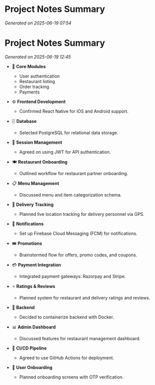 # Project Notes Summary

*Generated on 2025-06-19 07:54*

# Project Notes Summary

*Generated on 2025-06-19 12:45*

- 📌 **Core Modules**
  - User authentication
  - Restaurant listing
  - Order tracking
  - Payments

- ⚙️ **Frontend Development**
  - Confirmed React Native for iOS and Android support.

- 🗄️ **Database**
  - Selected PostgreSQL for relational data storage.

- 🔐 **Session Management**
  - Agreed on using JWT for API authentication.

- 🍽️ **Restaurant Onboarding**
  - Outlined workflow for restaurant partner onboarding.

- 📋 **Menu Management**
  - Discussed menu and item categorization schema.

- 🚚 **Delivery Tracking**
  - Planned live location tracking for delivery personnel via GPS.

- 🔔 **Notifications**
  - Set up Firebase Cloud Messaging (FCM) for notifications.

- 🎟️ **Promotions**
  - Brainstormed flow for offers, promo codes, and coupons.

- 💳 **Payment Integration**
  - Integrated payment gateways: Razorpay and Stripe.

- ⭐ **Ratings & Reviews**
  - Planned system for restaurant and delivery ratings and reviews.

- 🐳 **Backend**
  - Decided to containerize backend with Docker.

- 📊 **Admin Dashboard**
  - Discussed features for restaurant management dashboard.

- 🚀 **CI/CD Pipeline**
  - Agreed to use GitHub Actions for deployment.

- 📱 **User Onboarding**
  - Planned onboarding screens with OTP verification.